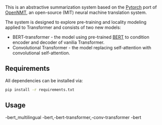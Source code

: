 This is an abstractive summarization system based on the [Pytorch](https://github.com/pytorch/pytorch) port of [OpenNMT](https://github.com/OpenNMT/OpenNMT), an open-source (MIT) neural machine translation system. 

The system is designed to explore pre-training and locality modeling applied to Transformer and consists of two new models:
* BERT-transformer - the model using pre-trained [BERT](https://github.com/huggingface/transformers) to condition encoder and decoder of vanilia Transformer.
* Convolutional Transformer - the model replacing self-attention with convolutional self-attention.

## Requirements

All dependencies can be installed via:

```bash
pip install -r requirements.txt
```
## Usage
-bert_multilingual
-bert,-bert-transformer,-conv-transformer
-bert



